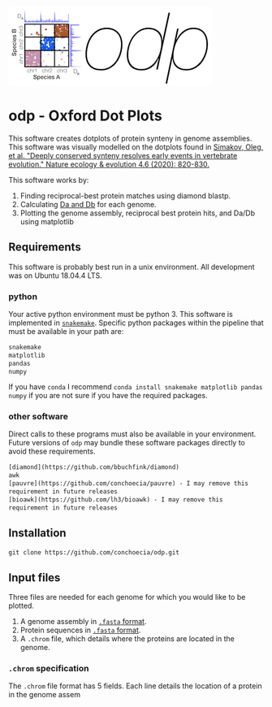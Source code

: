 ![odp](figs/dotplot_fig-01.jpg)

# odp - Oxford Dot Plots

This software creates dotplots of protein synteny in genome assemblies. This software was visually modelled on the dotplots found in [Simakov, Oleg, et al. "Deeply conserved synteny resolves early events in vertebrate evolution." Nature ecology & evolution 4.6 (2020): 820-830.](https://www.nature.com/articles/s41559-020-1156-z)

This software works by:
1. Finding reciprocal-best protein matches using diamond blastp.
2. Calculating [Da and Db](https://www.nature.com/articles/s41559-020-1156-z) for each genome.
3. Plotting the genome assembly, reciprocal best protein hits, and Da/Db using matplotlib

## Requirements

This software is probably best run in a unix environment. All development was on Ubuntu 18.04.4 LTS.

### python

Your active python environment must be python 3. This software is implemented in [`snakemake`](https://snakemake.readthedocs.io/en/stable/). Specific python packages within the pipeline that must be available in your path are:

```
snakemake
matplotlib
pandas
numpy
```
If you have `conda` I recommend `conda install snakemake matplotlib pandas numpy` if you are not sure if you have the required packages.

### other software

Direct calls to these programs must also be available in your environment. Future versions of `odp` may bundle these software packages directly to avoid these requirements.

```
[diamond](https://github.com/bbuchfink/diamond)
awk
[pauvre](https://github.com/conchoecia/pauvre) - I may remove this requirement in future releases 
[bioawk](https://github.com/lh3/bioawk) - I may remove this requirement in future releases
```

## Installation

```
git clone https://github.com/conchoecia/odp.git
```

## Input files

Three files are needed for each genome for which you would like to be plotted.
1. A genome assembly in [`.fasta` format](https://en.wikipedia.org/wiki/FASTA_format).
2. Protein sequences in [`.fasta` format](https://en.wikipedia.org/wiki/FASTA_format).
3. A `.chrom` file, which details where the proteins are located in the genome.

### `.chrom` specification

The `.chrom` file format has 5 fields. Each line details the location of a protein in the genome assem
